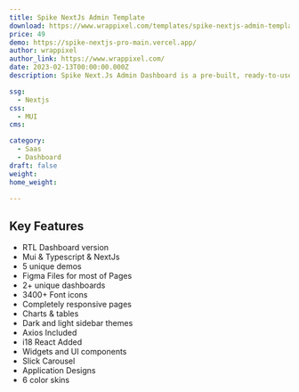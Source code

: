 ```yaml
---
title: Spike NextJs Admin Template
download: https://www.wrappixel.com/templates/spike-nextjs-admin-template/
price: 49
demo: https://spike-nextjs-pro-main.vercel.app/
author: wrappixel
author_link: https://www.wrappixel.com/
date: 2023-02-13T00:00:00.000Z
description: Spike Next.Js Admin Dashboard is a pre-built, ready-to-use, highly customizable and developer friendly admin template.

ssg:
  - Nextjs
css:
  - MUI
cms:

category:
  - Saas
  - Dashboard
draft: false
weight: 
home_weight:

---
```


## Key Features

- RTL Dashboard version
- Mui & Typescript & NextJs
- 5 unique demos
- Figma Files for most of Pages
- 2+ unique dashboards
- 3400+ Font icons
- Completely responsive pages
- Charts & tables
- Dark and light sidebar themes
- Axios Included
- i18 React Added
- Widgets and UI components
- Slick Carousel
- Application Designs
- 6 color skins
